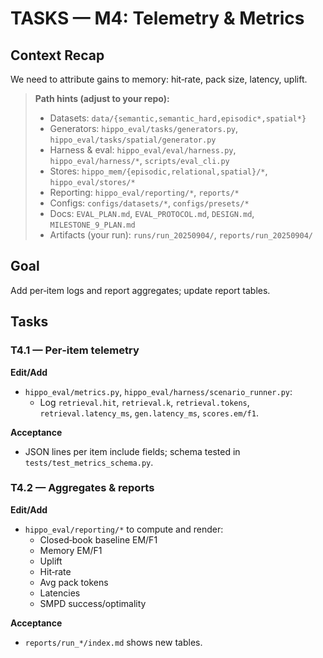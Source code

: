 # TASKS — M4: Telemetry & Metrics

## Context Recap
We need to attribute gains to memory: hit‑rate, pack size, latency, uplift.


> **Path hints (adjust to your repo):**
> - Datasets: `data/{semantic,semantic_hard,episodic*,spatial*}`
> - Generators: `hippo_eval/tasks/generators.py`, `hippo_eval/tasks/spatial/generator.py`
> - Harness & eval: `hippo_eval/eval/harness.py`, `hippo_eval/harness/*`, `scripts/eval_cli.py`
> - Stores: `hippo_mem/{episodic,relational,spatial}/*`, `hippo_eval/stores/*`
> - Reporting: `hippo_eval/reporting/*`, `reports/*`
> - Configs: `configs/datasets/*`, `configs/presets/*`
> - Docs: `EVAL_PLAN.md`, `EVAL_PROTOCOL.md`, `DESIGN.md`, `MILESTONE_9_PLAN.md`
> - Artifacts (your run): `runs/run_20250904/`, `reports/run_20250904/`


## Goal
Add per‑item logs and report aggregates; update report tables.

## Tasks

### T4.1 — Per‑item telemetry
**Edit/Add**
- `hippo_eval/metrics.py`, `hippo_eval/harness/scenario_runner.py`:
  - Log `retrieval.hit`, `retrieval.k`, `retrieval.tokens`, `retrieval.latency_ms`, `gen.latency_ms`, `scores.em/f1`.

**Acceptance**
- JSON lines per item include fields; schema tested in `tests/test_metrics_schema.py`.

### T4.2 — Aggregates & reports
**Edit/Add**
- `hippo_eval/reporting/*` to compute and render:
  - Closed‑book baseline EM/F1
  - Memory EM/F1
  - Uplift
  - Hit‑rate
  - Avg pack tokens
  - Latencies
  - SMPD success/optimality

**Acceptance**
- `reports/run_*/index.md` shows new tables.

